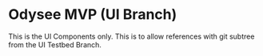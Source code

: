 # Odysee MVP (UI Branch)

This is the UI Components only. This is to allow references with git subtree from the UI Testbed Branch.